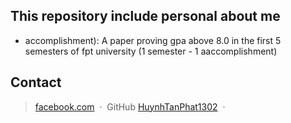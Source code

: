 ## This repository include personal about me
- accomplishment): A paper proving gpa above 8.0 in the first 5 semesters of fpt university (1 semester - 1 aaccomplishment)
## Contact
> [facebook.com](https://www.facebook.com/darksky984/) &nbsp;&middot;&nbsp;
> GitHub [HuynhTanPhat1302](https://github.com/HuynhTanPhat1302) &nbsp;&middot;&nbsp;


